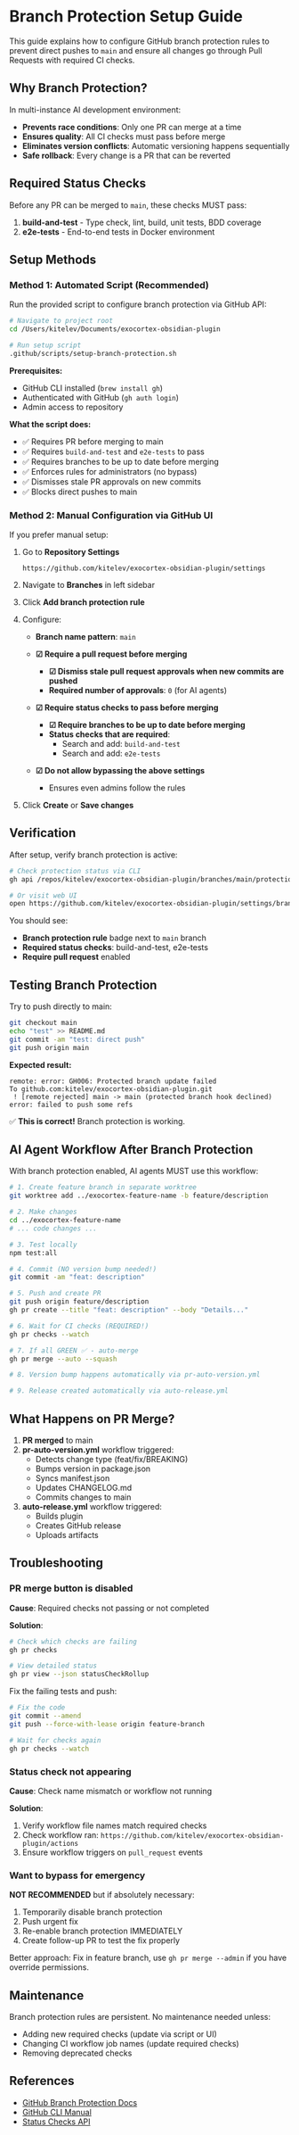 # Branch Protection Setup Guide

This guide explains how to configure GitHub branch protection rules to prevent direct pushes to `main` and ensure all changes go through Pull Requests with required CI checks.

## Why Branch Protection?

In multi-instance AI development environment:
- **Prevents race conditions**: Only one PR can merge at a time
- **Ensures quality**: All CI checks must pass before merge
- **Eliminates version conflicts**: Automatic versioning happens sequentially
- **Safe rollback**: Every change is a PR that can be reverted

## Required Status Checks

Before any PR can be merged to `main`, these checks MUST pass:

1. **build-and-test** - Type check, lint, build, unit tests, BDD coverage
2. **e2e-tests** - End-to-end tests in Docker environment

## Setup Methods

### Method 1: Automated Script (Recommended)

Run the provided script to configure branch protection via GitHub API:

```bash
# Navigate to project root
cd /Users/kitelev/Documents/exocortex-obsidian-plugin

# Run setup script
.github/scripts/setup-branch-protection.sh
```

**Prerequisites:**
- GitHub CLI installed (`brew install gh`)
- Authenticated with GitHub (`gh auth login`)
- Admin access to repository

**What the script does:**
- ✅ Requires PR before merging to main
- ✅ Requires `build-and-test` and `e2e-tests` to pass
- ✅ Requires branches to be up to date before merging
- ✅ Enforces rules for administrators (no bypass)
- ✅ Dismisses stale PR approvals on new commits
- ✅ Blocks direct pushes to main

### Method 2: Manual Configuration via GitHub UI

If you prefer manual setup:

1. Go to **Repository Settings**
   ```
   https://github.com/kitelev/exocortex-obsidian-plugin/settings
   ```

2. Navigate to **Branches** in left sidebar

3. Click **Add branch protection rule**

4. Configure:
   - **Branch name pattern**: `main`

   - **☑ Require a pull request before merging**
     - **☑ Dismiss stale pull request approvals when new commits are pushed**
     - **Required number of approvals**: `0` (for AI agents)

   - **☑ Require status checks to pass before merging**
     - **☑ Require branches to be up to date before merging**
     - **Status checks that are required**:
       - Search and add: `build-and-test`
       - Search and add: `e2e-tests`

   - **☑ Do not allow bypassing the above settings**
     - Ensures even admins follow the rules

5. Click **Create** or **Save changes**

## Verification

After setup, verify branch protection is active:

```bash
# Check protection status via CLI
gh api /repos/kitelev/exocortex-obsidian-plugin/branches/main/protection

# Or visit web UI
open https://github.com/kitelev/exocortex-obsidian-plugin/settings/branches
```

You should see:
- **Branch protection rule** badge next to `main` branch
- **Required status checks**: build-and-test, e2e-tests
- **Require pull request** enabled

## Testing Branch Protection

Try to push directly to main:

```bash
git checkout main
echo "test" >> README.md
git commit -am "test: direct push"
git push origin main
```

**Expected result:**
```
remote: error: GH006: Protected branch update failed
To github.com:kitelev/exocortex-obsidian-plugin.git
 ! [remote rejected] main -> main (protected branch hook declined)
error: failed to push some refs
```

✅ **This is correct!** Branch protection is working.

## AI Agent Workflow After Branch Protection

With branch protection enabled, AI agents MUST use this workflow:

```bash
# 1. Create feature branch in separate worktree
git worktree add ../exocortex-feature-name -b feature/description

# 2. Make changes
cd ../exocortex-feature-name
# ... code changes ...

# 3. Test locally
npm test:all

# 4. Commit (NO version bump needed!)
git commit -am "feat: description"

# 5. Push and create PR
git push origin feature/description
gh pr create --title "feat: description" --body "Details..."

# 6. Wait for CI checks (REQUIRED!)
gh pr checks --watch

# 7. If all GREEN ✅ - auto-merge
gh pr merge --auto --squash

# 8. Version bump happens automatically via pr-auto-version.yml

# 9. Release created automatically via auto-release.yml
```

## What Happens on PR Merge?

1. **PR merged** to main
2. **pr-auto-version.yml** workflow triggered:
   - Detects change type (feat/fix/BREAKING)
   - Bumps version in package.json
   - Syncs manifest.json
   - Updates CHANGELOG.md
   - Commits changes to main
3. **auto-release.yml** workflow triggered:
   - Builds plugin
   - Creates GitHub release
   - Uploads artifacts

## Troubleshooting

### PR merge button is disabled

**Cause**: Required checks not passing or not completed

**Solution**:
```bash
# Check which checks are failing
gh pr checks

# View detailed status
gh pr view --json statusCheckRollup
```

Fix the failing tests and push:
```bash
# Fix the code
git commit --amend
git push --force-with-lease origin feature-branch

# Wait for checks again
gh pr checks --watch
```

### Status check not appearing

**Cause**: Check name mismatch or workflow not running

**Solution**:
1. Verify workflow file names match required checks
2. Check workflow ran: `https://github.com/kitelev/exocortex-obsidian-plugin/actions`
3. Ensure workflow triggers on `pull_request` events

### Want to bypass for emergency

**NOT RECOMMENDED** but if absolutely necessary:

1. Temporarily disable branch protection
2. Push urgent fix
3. Re-enable branch protection IMMEDIATELY
4. Create follow-up PR to test the fix properly

Better approach: Fix in feature branch, use `gh pr merge --admin` if you have override permissions.

## Maintenance

Branch protection rules are persistent. No maintenance needed unless:
- Adding new required checks (update via script or UI)
- Changing CI workflow job names (update required checks)
- Removing deprecated checks

## References

- [GitHub Branch Protection Docs](https://docs.github.com/en/repositories/configuring-branches-and-merges-in-your-repository/managing-protected-branches/about-protected-branches)
- [GitHub CLI Manual](https://cli.github.com/manual/)
- [Status Checks API](https://docs.github.com/en/rest/checks)

